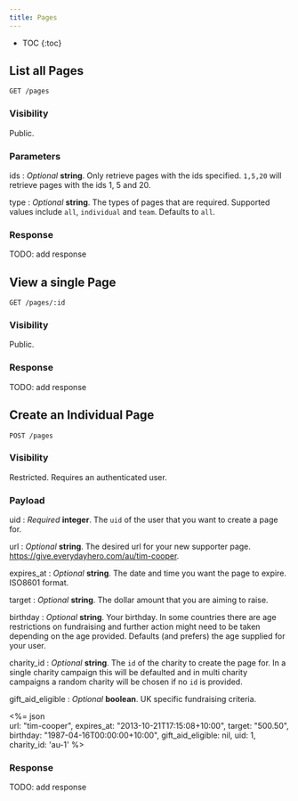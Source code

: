 ```yaml
---
title: Pages
---
```


* TOC
{:toc}

## List all Pages

    GET /pages

### Visibility

Public.

### Parameters

ids
: _Optional_ **string**. Only retrieve pages with the ids specified.
`1,5,20` will retrieve pages with the ids 1, 5 and 20.

type
: _Optional_ **string**. The types of pages that are required. Supported
values include `all`, `individual` and `team`. Defaults to `all`.

### Response

TODO: add response

## View a single Page

    GET /pages/:id

### Visibility

Public.

### Response

TODO: add response

## Create an Individual Page

    POST /pages

### Visibility

Restricted. Requires an authenticated user.

### Payload

uid
: _Required_ **integer**. The `uid` of the user that you want to create
a page for.

url
: _Optional_ **string**. The desired url for your new supporter page.
https://give.everydayhero.com/au/tim-cooper.

expires_at
: _Optional_ **string**. The date and time you want the page to
expire. ISO8601 format.

target
: _Optional_ **string**. The dollar amount that you are aiming to raise.

birthday
: _Optional_ **string**. Your birthday. In some countries there are age
restrictions on fundraising and further action might need to be taken
depending on the age provided. Defaults (and prefers) the age supplied
for your user.

charity_id
: _Optional_ **string**. The `id` of the charity to create the page for.
In a single charity campaign this will be defaulted and in multi
charity campaigns a random charity will be chosen if no `id` is
provided.

gift_aid_eligible
: _Optional_ **boolean**. UK specific fundraising criteria.

<%= json \
  url: "tim-cooper",
  expires_at: "2013-10-21T17:15:08+10:00",
  target: "500.50",
  birthday: "1987-04-16T00:00:00+10:00",
  gift_aid_eligible: nil,
  uid: 1,
  charity_id: 'au-1'
%>

### Response

TODO: add response
